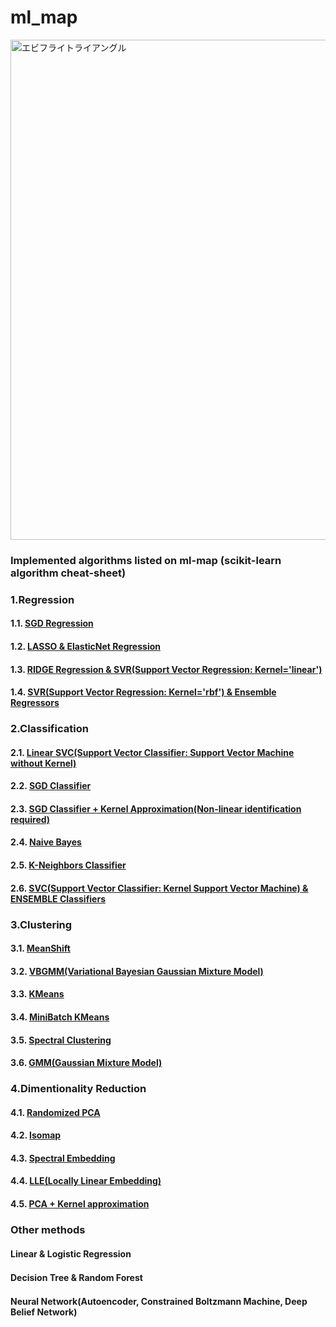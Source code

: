 # ml_map
<img width="800" src="https://user-images.githubusercontent.com/60038634/138719935-d4cf8094-9cc3-4afd-ace5-aa6a8b134af3.png" alt="エビフライトライアングル" title="サンプル">

### Implemented algorithms listed on ml-map (scikit-learn algorithm cheat-sheet)  
### 1.Regression 
  #### 1.1. [SGD Regression](https://github.com/HaruHonda/ml_map/blob/main/algorithms/1.1.%20SGD%20Regression) 
  #### 1.2. [LASSO & ElasticNet Regression](https://github.com/HaruHonda/ml_map/blob/main/algorithms/1.2.%20LASSO%20%26%20ElasticNet%20Regression)
  #### 1.3. [RIDGE Regression & SVR(Support Vector Regression: Kernel='linear')](https://github.com/HaruHonda/ml_map/tree/main/algorithms/1.2.%20LASSO%20%26%20ElasticNet%20Regression) 
  #### 1.4. [SVR(Support Vector Regression: Kernel='rbf') & Ensemble Regressors](https://github.com/HaruHonda/ml_map/tree/main/algorithms/1.4.%20SVR%20(Support%20Vector%20Regression)%20%26%20Ensemble%20Regressors)

### 2.Classification
  #### 2.1. [Linear SVC(Support Vector Classifier: Support Vector Machine without Kernel)]()
  #### 2.2. [SGD Classifier]()
  #### 2.3. [SGD Classifier + Kernel Approximation(Non-linear identification required)]()
  #### 2.4. [Naive Bayes]()
  #### 2.5. [K-Neighbors Classifier]()
  #### 2.6. [SVC(Support Vector Classifier: Kernel Support Vector Machine) & ENSEMBLE Classifiers]()

### 3.Clustering
  #### 3.1. [MeanShift]()
  #### 3.2. [VBGMM(Variational Bayesian Gaussian Mixture Model)]()
  #### 3.3. [KMeans]()
  #### 3.4. [MiniBatch KMeans]()
  #### 3.5. [Spectral Clustering]()
  #### 3.6. [GMM(Gaussian Mixture Model)]()

### 4.Dimentionality Reduction
  #### 4.1. [Randomized PCA]()
  #### 4.2. [Isomap]()
  #### 4.3. [Spectral Embedding]()
  #### 4.4. [LLE(Locally Linear Embedding)]()
  #### 4.5. [PCA + Kernel approximation]()

### Other methods ###
#### Linear & Logistic Regression
#### Decision Tree & Random Forest　
#### Neural Network(Autoencoder, Constrained Boltzmann Machine, Deep Belief Network)
